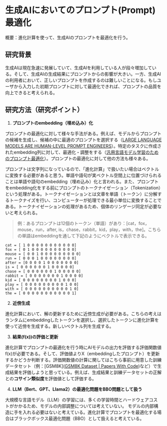 # 生成AIにおいてのプロンプト(Prompt)最適化

概要：進化計算を使って、生成AIのプロンプトを最適化を行う。

## 研究背景

生成AIは現在急速に発展していて、生成AIを利用している人が段々増加している。そして、生成AIの生成結果にプロンプトからの影響が大きい。一方、生成AIの利用者において、正しいプロンプトを作成するのは難しいことになる。もしユーザから入力した初期プロンプトに対して最適化できれば、プロンプトの品質を向上できると考えられる。　

## 研究方法（研究ポイント）　　　　　　　　　　　　　　　　　　　　　　　　　　　　　　　　　　　　　　　　　　　　　　　　　　　　　　　　　　　　　　　　　　　　　　　　　　　　　

1. **プロンプトのembedding（埋め込み）化**
  
  プロンプトの最適化に対して様々な手法がある。例えば、モデルからプロンプトの候補を生成し、候補の中に最適のプロンプトを選択する（[LARGE LANGUAGE MODELS ARE HUMAN-LEVEL PROMPT ENGINEERS](https://arxiv.org/pdf/2211.01910.pdf)）。特定のタスクに作成されたembedding列に対して、最適化・調整をする（[汎用言語モデル学習のためのプロンプト最適化](https://www.jstage.jst.go.jp/article/pjsai/JSAI2023/0/JSAI2023_1T3GS605/_pdf)）。プロンプトの最適化に対して他の方法も様々ある。
  
  プロンプトは文字列になっているので、「進化計算」で扱いたい場合はベクトルに変換する必要があると思う。単語や語句が実ベクトル空間上に位置づけられることは単語や語句のembedding（埋め込み）化と言われる。また、プロンプトをembedding化をする前にプロンプトのトークナイゼーション（Tokenization）という処理がある。トークナイゼーションとは文章を単語（トークン）に分解するトークナイズを行い、コンピューターが処理できる最小単位に変換することである。トークナイゼーションの処理があるため、個体のリンゲージ同定が必要ないと考えられる。
  
  > 例：あるプロンプトは12個のトークン（単語）があり：[cat，fox，mouse，run，after, is，chase，rabbit，kid，play，with，the]。こちらの単語はembeddingを通して下記のようにベクトルで表示できる。
  
  ```例：あるプロンプトは[cat，fox，mouse，run，after,
  cat = [ 1 0 0 0 0 0 0 0 0 0 0 0]
  fox = [ 0 1 0 0 0 0 0 0 0 0 0 0]
  mouse = [ 0 0 1 0 0 0 0 0 0 0 0 0]
  run = [ 0 0 0 1 0 0 0 0 0 0 0 0]
  after = [0 0 0 0 1 0 0 0 0 0 0 0]
  is = [ 0 0 0 0 0 0 1 0 0 0 0 0]
  chase = [ 0 0 0 0 0 0 1 0 0 0 0 0]
  rabbit = [ 0 0 0 0 0 0 0 1 0 0 0 0]
  kid = [ 0 0 0 0 0 0 0 0 1 0 0 0]
  play = [ 0 0 0 0 0 0 0 0 0 1 0 0]
  with = [ 0 0 0 0 0 0 0 0 0 0 1 0]
  the = [ 0 0 0 0 0 0 0 0 0 0 0 1]
  ```
  
2. **近傍生成**
  
  進化計算において、解の更新するために近傍生成が必要がある。こちらの考えはランタムにembeddingしたトークンを選択し、選択したトークンに進化計算を使って近傍を生成する。新しいベクトル列を生成する。
  
3. **結果(f(x))の評価と更新**
  
  進化計算でプロンプトの最適化を行う時にAIモデルの出力を評価する評価関数値f(x)が必要である。そして、評価値よりX（embeddingしたプロンプト）を更新するかどうか判断する。評価関数値の計算に関してはこちら事前に用意した訓練データセット（例：[GSM8K]([GSM8K Dataset | Papers With Code](https://paperswithcode.com/dataset/gsm8k))など）で生成結果を評価しようと思っている。例えば、生成結果と訓練データセットの正解との**コサイン類似度**を評価値として評価する。
  
4. **LLM（Bert、GPT、Llama2）の最適化問題をBBO問題として扱う**
  
  大規模な言語モデル（LLM）の学習には、多くの学習時間とハードウェアコストがかかるため、モデルの内部調整については考えていない。 モデルの内部構造に手を入れる必要はないと考えている。進化計算でプロンプトを最適化する場合はブラックボックス最適化問題（BBO）として扱えると考えている。
